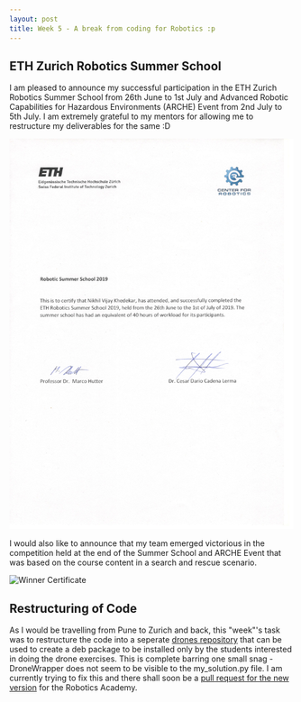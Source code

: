 ```yaml
---
layout: post
title: Week 5 - A break from coding for Robotics :p
---
```


## ETH Zurich Robotics Summer School

I am pleased to announce my successful participation in the ETH Zurich Robotics Summer School from 26th June to 1st July and Advanced Robotic Capabilities for Hazardous Environments (ARCHE) Event from 2nd July to 5th July. I am extremely grateful to my mentors for allowing me to restructure my deliverables for the same :D

![Participation Certificate](../img/participation.png)

I would also like to announce that my team emerged victorious in the competition held at the end of the Summer School and ARCHE Event that was based on the course content in a search and rescue scenario.

![Winner Certificate](../img/cert.png)

## Restructuring of Code

As I would be travelling from Pune to Zurich and back, this "week"'s task was to restructure the code into a seperate [drones repository](https://github.com/JdeRobot/drones) that can be used to create a deb package to be installed only by the students interested in doing the drone exercises. This is complete barring one small snag - DroneWrapper does not seem to be visible to the my_solution.py file. I am currently trying to fix this and there shall soon be a [pull request for the new version](https://github.com/nkhedekar/JdeRobot-RoboticsAcademy/commit/be59e56b3297bedfdd3599a664a9a2abf9246bb8) for the Robotics Academy.
